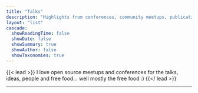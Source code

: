 ```yaml
---
title: "Talks"
description: "Highlights from conferences, community meetups, publications, and awards."
layout: "list"
cascade:
  showReadingTime: false
  showDate: false
  showSummary: true
  showAuthor: false
  showTaxonomies: true
---
```


{{< lead >}}
I love open source meetups and conferences for the talks, ideas, people and free food... well mostly the free food :)
{{</ lead >}}

---
